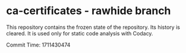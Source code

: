 # ca-certificates - rawhide branch

This repository contains the frozen state of the repository.
Its history is cleared. It is used only for static code
analysis with Codacy.

Commit Time: 1711430474